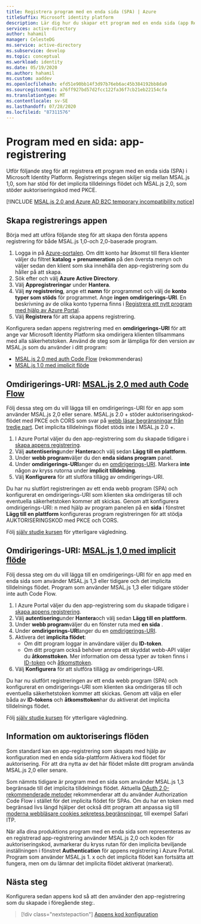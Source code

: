 ```yaml
---
title: Registrera program med en enda sida (SPA) | Azure
titleSuffix: Microsoft identity platform
description: Lär dig hur du skapar ett program med en enda sida (app Registration)
services: active-directory
author: hahamil
manager: CelesteDG
ms.service: active-directory
ms.subservice: develop
ms.topic: conceptual
ms.workload: identity
ms.date: 05/19/2020
ms.author: hahamil
ms.custom: aaddev
ms.openlocfilehash: efd51e90bb14f3d97b76eb6ac45b384192bb8da0
ms.sourcegitcommit: a76ff927bd57d2fcc122fa36f7cb21eb22154cfa
ms.translationtype: MT
ms.contentlocale: sv-SE
ms.lasthandoff: 07/28/2020
ms.locfileid: "87311576"
---
```

# <a name="single-page-application-app-registration"></a>Program med en sida: app-registrering

Utför följande steg för att registrera ett program med en enda sida (SPA) i Microsoft Identity Platform. Registrerings stegen skiljer sig mellan MSAL.js 1,0, som har stöd för det implicita tilldelnings flödet och MSAL.js 2,0, som stöder auktoriseringskod med PKCE.

[!INCLUDE [MSAL.js 2.0 and Azure AD B2C temporary incompatibility notice](../../../includes/msal-b2c-cors-compatibility-notice.md)]

## <a name="create-the-app-registration"></a>Skapa registrerings appen

Börja med att utföra följande steg för att skapa den första appens registrering för både MSAL.js 1,0-och 2,0-baserade program.

1. Logga in på [Azure-portalen](https://portal.azure.com). Om ditt konto har åtkomst till flera klienter väljer du filtret **katalog + prenumeration** på den översta menyn och väljer sedan den klient som ska innehålla den app-registrering som du håller på att skapa.
1. Sök efter och välj **Azure Active Directory**.
1. Välj **Appregistreringar** under **Hantera**.
1. Välj **ny registrering**, ange ett **namn** för programmet och välj de **konto typer som stöds** för programmet. Ange **ingen** **omdirigerings-URI**. En beskrivning av de olika konto typerna finns i [Registrera ett nytt program med hjälp av Azure Portal](quickstart-register-app.md#register-a-new-application-using-the-azure-portal).
1. Välj **Registrera** för att skapa appens registrering.

Konfigurera sedan appens registrering med en **omdirigerings-URI** för att ange var Microsoft Identity Platform ska omdirigera klienten tillsammans med alla säkerhetstoken. Använd de steg som är lämpliga för den version av MSAL.js som du använder i ditt program:

- [MSAL.js 2,0 med auth Code Flow](#redirect-uri-msaljs-20-with-auth-code-flow) (rekommenderas)
- [MSAL.js 1,0 med implicit flöde](#redirect-uri-msaljs-10-with-implicit-flow)

## <a name="redirect-uri-msaljs-20-with-auth-code-flow"></a>Omdirigerings-URI: [MSAL.js 2,0 med auth Code Flow](https://github.com/AzureAD/microsoft-authentication-library-for-js/tree/dev/lib/msal-browser)

Följ dessa steg om du vill lägga till en omdirigerings-URI för en app som använder MSAL.js 2,0 eller senare. MSAL.js 2.0 + stöder auktoriseringskod-flödet med PKCE och CORS som svar på [webb läsar begränsningar från tredje part](reference-third-party-cookies-spas.md). Det implicita tilldelnings flödet stöds inte i MSAL.js 2.0 +.

1. I Azure Portal väljer du den app-registrering som du skapade tidigare i [skapa appens registrering](#create-the-app-registration).
1. Välj **autentisering**under **Hantera**och välj sedan **Lägg till en plattform**.
1. Under **webb program**väljer du den **enda sidans program** panel.
1. Under **omdirigerings-URI**anger du en [omdirigerings-URI](reply-url.md). Markera **inte** någon av kryss rutorna under **implicit tilldelning**.
1. Välj **Konfigurera** för att slutföra tillägg av omdirigerings-URI.

Du har nu slutfört registreringen av ett enda webb program (SPA) och konfigurerat en omdirigerings-URI som klienten ska omdirigeras till och eventuella säkerhetstoken kommer att skickas. Genom att konfigurera omdirigerings-URI: n med hjälp av program panelen på en **sida** i fönstret **Lägg till en plattform** konfigureras program registreringen för att stödja AUKTORISERINGSKOD med PKCE och CORS.

Följ [själv studie kursen](tutorial-v2-javascript-auth-code.md) för ytterligare vägledning.

## <a name="redirect-uri-msaljs-10-with-implicit-flow"></a>Omdirigerings-URI: [MSAL.js 1,0 med implicit flöde](https://github.com/AzureAD/microsoft-authentication-library-for-js/tree/dev/lib/msal-core)

Följ dessa steg om du vill lägga till en omdirigerings-URI för en app med en enda sida som använder MSAL.js 1,3 eller tidigare och det implicita tilldelnings flödet. Program som använder MSAL.js 1,3 eller tidigare stöder inte auth Code Flow.

1. I Azure Portal väljer du den app-registrering som du skapade tidigare i [skapa appens registrering](#create-the-app-registration).
1. Välj **autentisering**under **Hantera**och välj sedan **Lägg till en plattform**.
1. Under **webb program**väljer du en fönster ruta med **en sida** .
1. Under **omdirigerings-URI**anger du en [omdirigerings-URI](reply-url.md).
1. Aktivera det **implicita flödet**:
    - Om ditt program loggar in användare väljer du **ID-token**.
    - Om ditt program också behöver anropa ett skyddat webb-API väljer du **åtkomsttoken**. Mer information om dessa typer av token finns i [ID-token](id-tokens.md) och [åtkomsttoken](access-tokens.md).
1. Välj **Konfigurera** för att slutföra tillägg av omdirigerings-URI.

Du har nu slutfört registreringen av ett enda webb program (SPA) och konfigurerat en omdirigerings-URI som klienten ska omdirigeras till och eventuella säkerhetstoken kommer att skickas. Genom att välja en eller båda av **ID-tokens** och **åtkomsttoken**har du aktiverat det implicita tilldelnings flödet.

Följ [själv studie kursen](tutorial-v2-javascript-spa.md) för ytterligare vägledning.

## <a name="note-about-authorization-flows"></a>Information om auktoriserings flöden

Som standard kan en app-registrering som skapats med hjälp av konfiguration med en enda sida-plattform Aktivera kod flödet för auktorisering. För att dra nytta av det här flödet måste ditt program använda MSAL.js 2,0 eller senare.

Som nämnts tidigare är program med en sida som använder MSAL.js 1,3 begränsade till det implicita tilldelnings flödet. Aktuella [OAuth 2,0-rekommenderade metoder](v2-oauth2-auth-code-flow.md) rekommenderar att du använder Authorization Code Flow i stället för det implicita flödet för SPAs. Om du har en token med begränsad livs längd hjälper det också ditt program att anpassa sig till [moderna webbläsare cookies sekretess begränsningar](reference-third-party-cookies-spas.md), till exempel Safari ITP.

När alla dina produktions program med en enda sida som representeras av en registrerad app-registrering använder MSAL.js 2,0 och koden för auktoriseringskod, avmarkerar du kryss rutan för den implicita beviljande inställningen i fönstret **Authentication** för appens registrering i Azure Portal. Program som använder MSAL.js 1. x och det implicita flödet kan fortsätta att fungera, men om du lämnar det implicita flödet aktiverat (markerat).

## <a name="next-steps"></a>Nästa steg

Konfigurera sedan appens kod så att den använder den app-registrering som du skapade i föregående steg:.

> [!div class="nextstepaction"]
> [Appens kod konfiguration](scenario-spa-app-configuration.md)

